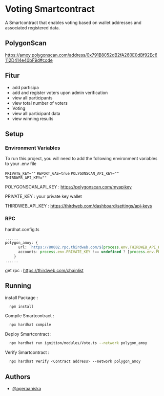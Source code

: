 
# Voting Smartcontract

A Smartcontract that enables voting based on wallet addresses and associated registered data.


## PolygonScan

https://amoy.polygonscan.com/address/0x791B8052dB2fA260E0dBf92Ec6112D414e40bF9d#code


## Fitur

- add partisipa
- add and register voters upon admin verification
- view all participants
- view total number of voters
- Voting
- view all participant data
- view winning results

## Setup

### Environment Variables

To run this project, you will need to add the following environment variables to your .env file

`PRIVATE_KEY=""`
`REPORT_GAS=true`
`POLYGONSCAN_API_KEY=""`
`THIRDWEB_API_KEY=""`


POLYGONSCAN_API_KEY : https://polygonscan.com/myapikey

PRIVATE_KEY : your private key wallet

THIRDWEB_API_KEY : https://thirdweb.com/dashboard/settings/api-keys

### RPC

hardhat.config.ts
```typescript
......
polygon_amoy: {
      url: `https://80002.rpc.thirdweb.com/${process.env.THIRDWEB_API_KEY}`,
      accounts: process.env.PRIVATE_KEY !== undefined ? [process.env.PRIVATE_KEY] : [],
    }
......
```

get rpc : https://thirdweb.com/chainlist




## Running

install Package :

```bash
  npm install
```

Compile Smartcontract :

```bash
  npx hardhat compile
```


Deploy Smartcontract :
```bash
  npx hardhat run ignition/modules/Vote.ts --network polygon_amoy
```

Verify Smartcontract :
```bash
  npx hardhat Verify <Contract address> --network polygon_amoy
```


## Authors

- [@ageraaniska](https://github.com/ageraaniska23)

